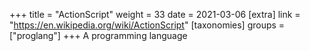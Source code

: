 +++
title = "ActionScript"
weight = 33
date = 2021-03-06
[extra]
link = "https://en.wikipedia.org/wiki/ActionScript"
[taxonomies]
groups = ["proglang"]
+++
A programming language

